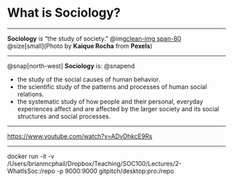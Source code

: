 # What is Sociology?

---
**Sociology** is “the study of society.”
@img[clean-img span-80](https://raw.githubusercontent.com/bmcphail05/2-WhatIsSoc/master/society.jpg)  
@size[small](Photo by **Kaique Rocha** from **Pexels**)

---
@snap[north-west]
**Sociology** is:
@snapend

- the study of the social causes of human behavior.
- the scientific study of the patterns and processes of human social relations.
- the systematic study of how people and their personal, everyday experiences affect and are affected by the larger society and its social structures and social processes.

---

https://www.youtube.com/watch?v=ADvDhkcE9Rs

---


docker run -it -v /Users/brianmcphail/Dropbox/Teaching/SOC100/Lectures/2-WhatIsSoc:/repo -p 9000:9000 gitpitch/desktop:pro:/repo
